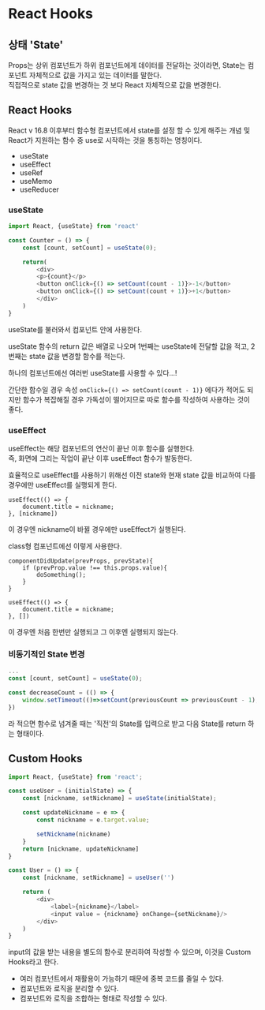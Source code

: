 # React Hooks

## 상태 'State'
Props는 상위 컴포넌트가 하위 컴포넌트에게 데이터를 전달하는 것이라면, State는 컴포넌트 자체적으로 값을 가지고 있는 데이터를 말한다.    
직접적으로 state 값을 변경하는 것 보다 React 자체적으로 값을 변경한다. 

## React Hooks
React v 16.8 이후부터 함수형 컴포넌트에서 state를 설정 할 수 있게 해주는 개념 및 React가 지원하는 함수 중 use로 시작하는 것을 통칭하는 명칭이다.   
- useState
- useEffect
- useRef
- useMemo
- useReducer

### useState

```js
import React, {useState} from 'react'

const Counter = () => {
    const [count, setCount] = useState(0);

    return(
        <div>
        <p>{count}</p>
        <button onClick={() => setCount(count - 1)}>-1</button>
        <button onClick={() => setCount(count + 1)}>+1</button>
        </div>
    )
}
```

useState를 불러와서 컴포넌트 안에 사용한다.   
   
useState 함수의 return 값은 배열로 나오며 1번째는 useState에 전달할 값을 적고, 2번째는 state 값을 변경할 함수를 적는다.   
   
하나의 컴포넌트에선 여러번 useState를 사용할 수 있다...!   

간단한 함수일 경우 속성 ```onClick={() => setCount(count - 1)}``` 에다가 적어도 되지만
함수가 복잡해질 경우 가독성이 떨어지므로 따로 함수를 작성하여 사용하는 것이 좋다.

### useEffect
useEffect는 해당 컴포넌트의 연산이 끝난 이후 함수를 실행한다.   
즉, 화면에 그리는 작업이 끝난 이후 useEffect 함수가 발동한다.   

효율적으로 useEffect를 사용하기 위해선 이전 state와 현재 state 값을 비교하여 다를 경우에만 useEffect를 실행되게 한다.

```
useEffect(() => {
    document.title = nickname;
}, [nickname])
```
이 경우엔 nickname이 바뀔 경우에만 useEffect가 실행된다.

class형 컴포넌트에선 이렇게 사용한다. 
```
componentDidUpdate(prevProps, prevState){
    if (prevProp.value !== this.props.value){
        doSomething();
    }
}
```

```
useEffect(() => {
    document.title = nickname;
}, [])
```
이 경우엔 처음 한번만 실행되고 그 이후엔 실행되지 않는다.

### 비동기적인 State 변경
```js
...
const [count, setCount] = useState(0);

const decreaseCount = (() => {
    window.setTimeout(()=>setCount(previousCount => previousCount - 1), 3000);
})
```
라 적으면 함수로 넘겨줄 때는 '직전'의 State를 입력으로 받고 다음 State를 return 하는 형태이다.

## Custom Hooks

```js
import React, {useState} from 'react';

const useUser = (initialState) => {
    const [nickname, setNickname] = useState(initialState);

    const updateNickname = e => {
        const nickname = e.target.value;

        setNickname(nickname)
    }
    return [nickname, updateNickname]
}

const User = () => {
    const [nickname, setNickname] = useUser('')

    return (
        <div>
            <label>{nickname}</label>
            <input value = {nickname} onChange={setNickname}/>
        </div>
    )
}
```

input의 값을 받는 내용을 별도의 함수로 분리하여 작성할 수 있으며, 이것을 Custom Hooks라고 한다. 

- 여러 컴포넌트에서 재활용이 가능하기 때문에 중복 코드를 줄일 수 있다. 
- 컴포넌트와 로직을 분리할 수 있다. 
- 컴포넌트와 로직을 조합하는 형태로 작성할 수 있다. 